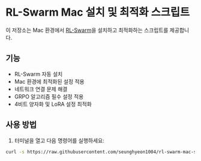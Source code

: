 # RL-Swarm Mac 설치 및 최적화 스크립트

이 저장소는 Mac 환경에서 [RL-Swarm](https://github.com/gensyn-ai/rl-swarm)을 설치하고 최적화하는 스크립트를 제공합니다.

## 기능

- RL-Swarm 자동 설치
- Mac 환경에 최적화된 설정 적용
- 네트워크 연결 문제 해결
- GRPO 알고리즘 필수 설정 적용
- 4비트 양자화 및 LoRA 설정 최적화

## 사용 방법

1. 터미널을 열고 다음 명령어를 실행하세요:

```bash
curl -s https://raw.githubusercontent.com/seunghyeon1004/rl-swarm-mac-setup/main/setup_rl_swarm.sh | bash
